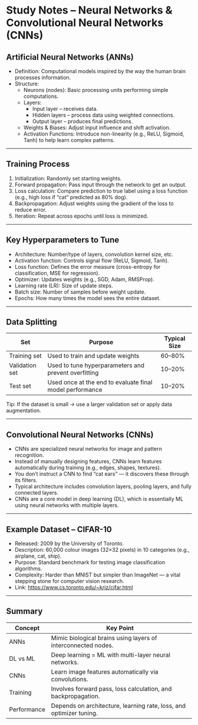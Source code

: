 # Study Notes – Neural Networks & Convolutional Neural Networks (CNNs)

## Artificial Neural Networks (ANNs)
- Definition: Computational models inspired by the way the human brain processes information.  
- Structure:  
  - Neurons (nodes): Basic processing units performing simple computations.  
  - Layers:  
    - Input layer – receives data.  
    - Hidden layers – process data using weighted connections.  
    - Output layer – produces final predictions.  
  - Weights & Biases: Adjust input influence and shift activation.  
  - Activation Functions: Introduce non-linearity (e.g., ReLU, Sigmoid, Tanh) to help learn complex patterns.  

---

## Training Process
1. Initialization: Randomly set starting weights.  
2. Forward propagation: Pass input through the network to get an output.  
3. Loss calculation: Compare prediction to true label using a loss function (e.g., high loss if “cat” predicted as 80% dog).  
4. Backpropagation: Adjust weights using the gradient of the loss to reduce error.  
5. Iteration: Repeat across epochs until loss is minimized.  

---

## Key Hyperparameters to Tune
- Architecture: Number/type of layers, convolution kernel size, etc.  
- Activation function: Controls signal flow (ReLU, Sigmoid, Tanh).  
- Loss function: Defines the error measure (cross-entropy for classification, MSE for regression).  
- Optimizer: Updates weights (e.g., SGD, Adam, RMSProp).  
- Learning rate (LR): Size of update steps.  
- Batch size: Number of samples before weight update.  
- Epochs: How many times the model sees the entire dataset.  

---

## Data Splitting
| Set | Purpose | Typical Size |
|------|----------|--------------|
| Training set | Used to train and update weights | 60–80% |
| Validation set | Used to tune hyperparameters and prevent overfitting | 10–20% |
| Test set | Used once at the end to evaluate final model performance | 10–20% |

Tip: If the dataset is small → use a larger validation set or apply data augmentation.  

---

## Convolutional Neural Networks (CNNs)
- CNNs are specialized neural networks for image and pattern recognition.  
- Instead of manually designing features, CNNs learn features automatically during training (e.g., edges, shapes, textures).  
- You don’t instruct a CNN to find “cat ears” — it discovers these through its filters.  
- Typical architecture includes convolution layers, pooling layers, and fully connected layers.  
- CNNs are a core model in deep learning (DL), which is essentially ML using neural networks with multiple layers.

---

## Example Dataset – CIFAR-10
- Released: 2009 by the University of Toronto.  
- Description: 60,000 colour images (32×32 pixels) in 10 categories (e.g., airplane, cat, ship).  
- Purpose: Standard benchmark for testing image classification algorithms.  
- Complexity: Harder than MNIST but simpler than ImageNet — a vital stepping stone for computer vision research.  
- Link: https://www.cs.toronto.edu/~kriz/cifar.html

---

## Summary
| Concept | Key Point |
|----------|------------|
| ANNs | Mimic biological brains using layers of interconnected nodes. |
| DL vs ML | Deep learning = ML with multi-layer neural networks. |
| CNNs | Learn image features automatically via convolutions. |
| Training | Involves forward pass, loss calculation, and backpropagation. |
| Performance | Depends on architecture, learning rate, loss, and optimizer tuning. |
